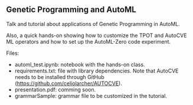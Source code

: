 ## Genetic Programming and AutoML

Talk and tutorial about applications of Genetic Programming in AutoML.

Also, a quick hands-on showing how to customize the TPOT and AutoCVE ML operators and how to set up the AutoML-Zero code experiment.

Files:

- automl_test.ipynb: notebook with the hands-on class.
- requirements.txt: file with library dependencies. Note that AutoCVE needs to be installed through GitHub (https://github.com/celiolarcher/AUTOCVE).
- presentation.pdf: comming soon.
- grammarSample: grammar file to be customized in the tutorial.

